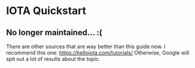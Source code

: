 # IOTA Quickstart


## No longer maintained... :(

There are other sources that are way better than this guide now. I recommend this one: https://helloiota.com/tutorials/
Otherwise, Google will spit out a lot of results about the topic.
